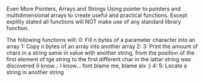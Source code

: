 Even More Pointers, Arrays and Strings
Using pointer to pointers and multidimensional arrays to create useful
and practical functions. Except explitly stated all functions will NOT make use
of any standard library function.

The following functions will:
0: Fill n bytes of a parameter character into an array
1: Copy n bytes of an array into another array
2:
3: Print the amount of chars in a string same in value with another string,
from the position of the first element of tge string to the first different char
in the lattar string was discovered (I know... I know... font blame me, blame
alx :)
4:
5: Locate a string in another string